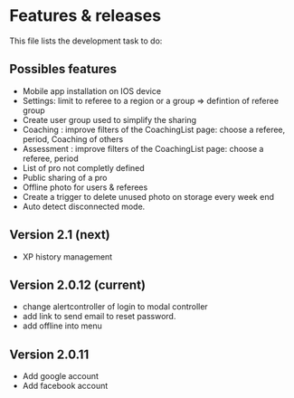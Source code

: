 # Features & releases

This file lists the development task to do:

## Possibles features

- Mobile app installation on IOS device
- Settings: limit to referee to a region or a group => defintion of referee group
- Create user group used to simplify the sharing
- Coaching : improve filters of the CoachingList page: choose a referee, period, Coaching of others
- Assessment : improve filters of the CoachingList page: choose a referee, period
- List of pro not completly defined
- Public sharing of a pro
- Offline photo for users & referees
- Create a trigger to delete unused photo on storage every week end
- Auto detect disconnected mode.

## Version 2.1 (next)

- XP history management

## Version 2.0.12 (current)

- change alertcontroller of login to modal controller
- add link to send email to reset password.
- add offline into menu

## Version 2.0.11

- Add google account
- Add facebook account
